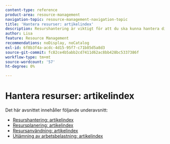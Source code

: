 ```yaml
---
content-type: reference
product-area: resource-management
navigation-topic: resource-management-navigation-topic
title: 'Hantera resurser: artikelindex'
description: Resurshantering är viktigt för att du ska kunna hantera ditt arbete och göra prognoser om tillgänglighet. Läs mer om hur du planerar och schemalägger resurser för arbete i följande artiklar.
author: Lisa
feature: Resource Management
recommendations: noDisplay, noCatalog
exl-id: 6f8b3f4a-acdc-4d15-95f7-c71b85d5a8d3
source-git-commit: fc82ce4b5abb2cd7411d62ac8bb428bc5337386f
workflow-type: tm+mt
source-wordcount: '57'
ht-degree: 0%

---
```


# Hantera resurser: artikelindex

<!--Audited: 6/2025-->

Det här avsnittet innehåller följande underavsnitt:

* [Resurshantering: artikelindex](../resource-mgmt/resource-mgmt-overview/resource-management-overview.md)
* [Resursplanering: artikelindex](../resource-mgmt/resource-planning/resource-planning-overview.md)
* [Resursanvändning: artikelindex](../resource-mgmt/resource-utilization/resource-utilization.md)
* [Utjämning av arbetsbelastning: artikelindex](../resource-mgmt/workload-balancer/workload-balancer.md)
